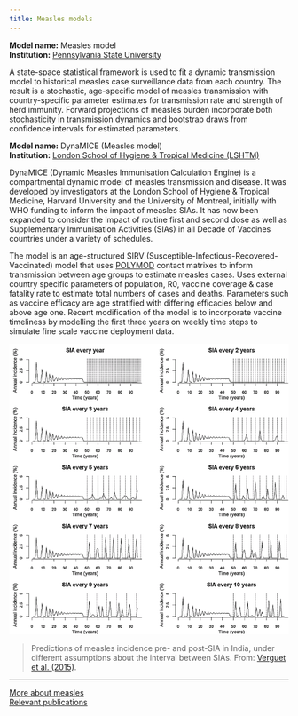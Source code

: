 ```yaml
---
title: Measles models
---
```


**Model name:** Measles model  
**Institution:** [Pennsylvania State University](http://www.psu.edu/)

A state-space statistical framework is used to fit a dynamic transmission model to historical measles case surveillance data from each country.  The result is a stochastic, age-specific model of measles transmission with country-specific parameter estimates for transmission rate and strength of herd immunity.  Forward projections of measles burden incorporate both stochasticity in transmission dynamics and bootstrap draws from confidence intervals for estimated parameters.




<div id="LSHTM"></div>

**Model name:** DynaMICE (Measles model)  
**Institution:** [London School of Hygiene & Tropical Medicine (LSHTM)](http://www.lshtm.ac.uk/)

DynaMICE (Dynamic Measles Immunisation Calculation Engine) is a compartmental dynamic model of measles transmission and disease. It was developed by investigators at the London School of Hygiene & Tropical Medicine, Harvard University and the University of Montreal, initially with WHO funding to inform the impact of measles SIAs. It has now been expanded to consider the impact of routine first and second dose as well as Supplementary Immunisation Activities (SIAs) in all Decade of Vaccines countries under a variety of schedules.

The model is an age-structured SIRV (Susceptible-Infectious-Recovered-Vaccinated) model that uses [POLYMOD](https://ec.europa.eu/research/fp6/ssp/polymod_en.htm) contact matrixes to inform transmission between age groups to estimate measles cases. Uses external country specific parameters of population, R0, vaccine coverage & case fatality rate to estimate total numbers of cases and deaths. Parameters such as vaccine efficacy are age stratified with differing efficacies below and above age one. Recent modification of the model is to incorporate vaccine timeliness by modelling the first three years on weekly time steps to simulate fine scale vaccine deployment data.

[![](/img/models/dynemice.png)](/img/models/dynemice.png)

> Predictions of measles incidence pre- and post-SIA in India, under different assumptions about the interval between SIAs. From: [Verguet et al. (2015)](http://www.sciencedirect.com/science/article/pii/S0264410X14016077).

---

[More about measles](/diseases/measles)  
[Relevant publications](/publications#measles)
